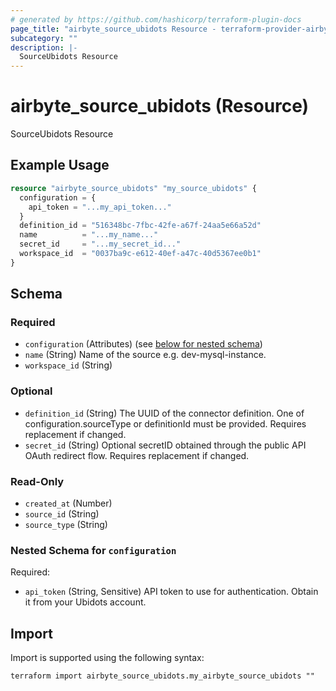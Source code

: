 ```yaml
---
# generated by https://github.com/hashicorp/terraform-plugin-docs
page_title: "airbyte_source_ubidots Resource - terraform-provider-airbyte"
subcategory: ""
description: |-
  SourceUbidots Resource
---
```


# airbyte_source_ubidots (Resource)

SourceUbidots Resource

## Example Usage

```terraform
resource "airbyte_source_ubidots" "my_source_ubidots" {
  configuration = {
    api_token = "...my_api_token..."
  }
  definition_id = "516348bc-7fbc-42fe-a67f-24aa5e66a52d"
  name          = "...my_name..."
  secret_id     = "...my_secret_id..."
  workspace_id  = "0037ba9c-e612-40ef-a47c-40d5367ee0b1"
}
```

<!-- schema generated by tfplugindocs -->
## Schema

### Required

- `configuration` (Attributes) (see [below for nested schema](#nestedatt--configuration))
- `name` (String) Name of the source e.g. dev-mysql-instance.
- `workspace_id` (String)

### Optional

- `definition_id` (String) The UUID of the connector definition. One of configuration.sourceType or definitionId must be provided. Requires replacement if changed.
- `secret_id` (String) Optional secretID obtained through the public API OAuth redirect flow. Requires replacement if changed.

### Read-Only

- `created_at` (Number)
- `source_id` (String)
- `source_type` (String)

<a id="nestedatt--configuration"></a>
### Nested Schema for `configuration`

Required:

- `api_token` (String, Sensitive) API token to use for authentication. Obtain it from your Ubidots account.

## Import

Import is supported using the following syntax:

```shell
terraform import airbyte_source_ubidots.my_airbyte_source_ubidots ""
```
